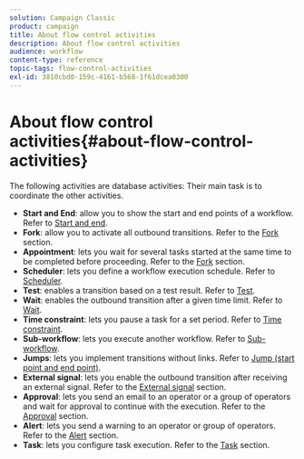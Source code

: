 ```yaml
---
solution: Campaign Classic
product: campaign
title: About flow control activities
description: About flow control activities
audience: workflow
content-type: reference
topic-tags: flow-control-activities
exl-id: 3810cbd0-159c-4161-b568-1f61dcea0300
---
```

# About flow control activities{#about-flow-control-activities}

The following activities are database activities: Their main task is to coordinate the other activities.

* **Start and End**: allow you to show the start and end points of a workflow. Refer to [Start and end](../../workflow/using/start-and-end.md).
* **Fork**: allow you to activate all outbound transitions. Refer to the [Fork](../../workflow/using/fork.md) section.
* **Appointment**: lets you wait for several tasks started at the same time to be completed before proceeding. Refer to the [Fork](../../workflow/using/fork.md) section.
* **Scheduler**: lets you define a workflow execution schedule. Refer to [Scheduler](../../workflow/using/scheduler.md).
* **Test**: enables a transition based on a test result. Refer to [Test](../../workflow/using/test.md).
* **Wait**: enables the outbound transition after a given time limit. Refer to [Wait](../../workflow/using/wait.md).
* **Time constraint**: lets you pause a task for a set period. Refer to [Time constraint](../../workflow/using/time-constraint.md).
* **Sub-workflow**: lets you execute another workflow. Refer to [Sub-workflow](../../workflow/using/sub-workflow.md).
* **Jumps**: lets you implement transitions without links. Refer to [Jump (start point and end point)](../../workflow/using/jump--start-point-and-end-point-.md).
* **External signal**: lets you enable the outbound transition after receiving an external signal. Refer to the [External signal](../../workflow/using/external-signal.md) section.
* **Approval**: lets you send an email to an operator or a group of operators and wait for approval to continue with the execution. Refer to the [Approval](../../workflow/using/approval.md) section.
* **Alert**: lets you send a warning to an operator or group of operators. Refer to the [Alert](../../workflow/using/alert.md) section.
* **Task**: lets you configure task execution. Refer to the [Task](../../workflow/using/task.md) section.

